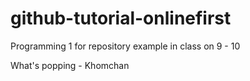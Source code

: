 # github-tutorial-onlinefirst
Programming 1 for repository example in class on 9 - 10

What's popping - Khomchan